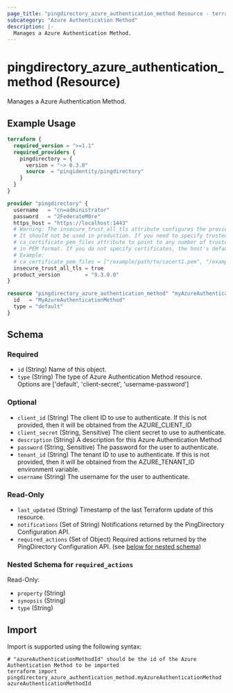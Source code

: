 ```yaml
---
page_title: "pingdirectory_azure_authentication_method Resource - terraform-provider-pingdirectory"
subcategory: "Azure Authentication Method"
description: |-
  Manages a Azure Authentication Method.
---
```


# pingdirectory_azure_authentication_method (Resource)

Manages a Azure Authentication Method.

## Example Usage

```terraform
terraform {
  required_version = ">=1.1"
  required_providers {
    pingdirectory = {
      version = "~> 0.3.0"
      source  = "pingidentity/pingdirectory"
    }
  }
}

provider "pingdirectory" {
  username   = "cn=administrator"
  password   = "2FederateM0re"
  https_host = "https://localhost:1443"
  # Warning: The insecure_trust_all_tls attribute configures the provider to trust any certificate presented by the PingDirectory server.
  # It should not be used in production. If you need to specify trusted CA certificates, use the
  # ca_certificate_pem_files attribute to point to any number of trusted CA certificate files
  # in PEM format. If you do not specify certificates, the host's default root CA set will be used.
  # Example:
  # ca_certificate_pem_files = ["/example/path/to/cacert1.pem", "/example/path/to/cacert2.pem"]
  insecure_trust_all_tls = true
  product_version        = "9.3.0.0"
}

resource "pingdirectory_azure_authentication_method" "myAzureAuthenticationMethod" {
  id   = "MyAzureAuthenticationMethod"
  type = "default"
}
```

<!-- schema generated by tfplugindocs -->
## Schema

### Required

- `id` (String) Name of this object.
- `type` (String) The type of Azure Authentication Method resource. Options are ['default', 'client-secret', 'username-password']

### Optional

- `client_id` (String) The client ID to use to authenticate. If this is not provided, then it will be obtained from the AZURE_CLIENT_ID
- `client_secret` (String, Sensitive) The client secret to use to authenticate.
- `description` (String) A description for this Azure Authentication Method
- `password` (String, Sensitive) The password for the user to authenticate.
- `tenant_id` (String) The tenant ID to use to authenticate. If this is not provided, then it will be obtained from the AZURE_TENANT_ID environment variable.
- `username` (String) The username for the user to authenticate.

### Read-Only

- `last_updated` (String) Timestamp of the last Terraform update of this resource.
- `notifications` (Set of String) Notifications returned by the PingDirectory Configuration API.
- `required_actions` (Set of Object) Required actions returned by the PingDirectory Configuration API. (see [below for nested schema](#nestedatt--required_actions))

<a id="nestedatt--required_actions"></a>
### Nested Schema for `required_actions`

Read-Only:

- `property` (String)
- `synopsis` (String)
- `type` (String)

## Import

Import is supported using the following syntax:

```shell
# "azureAuthenticationMethodId" should be the id of the Azure Authentication Method to be imported
terraform import pingdirectory_azure_authentication_method.myAzureAuthenticationMethod azureAuthenticationMethodId
```

